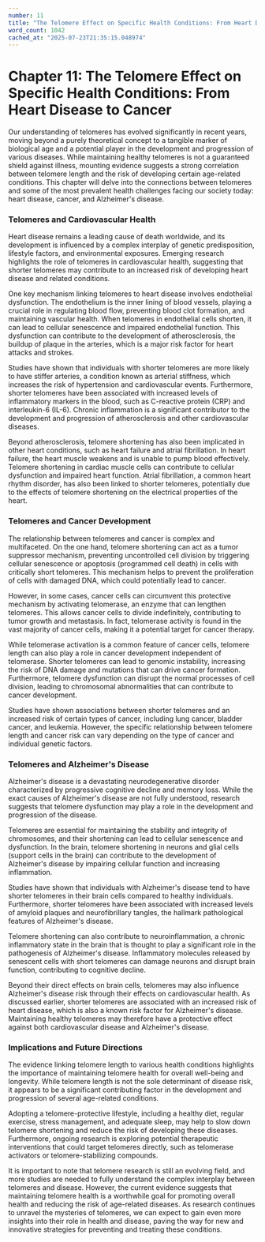 ```yaml
---
number: 11
title: "The Telomere Effect on Specific Health Conditions: From Heart Disease to Cancer"
word_count: 1042
cached_at: "2025-07-23T21:35:15.048974"
---
```


# Chapter 11: The Telomere Effect on Specific Health Conditions: From Heart Disease to Cancer

Our understanding of telomeres has evolved significantly in recent years, moving beyond a purely theoretical concept to a tangible marker of biological age and a potential player in the development and progression of various diseases. While maintaining healthy telomeres is not a guaranteed shield against illness, mounting evidence suggests a strong correlation between telomere length and the risk of developing certain age-related conditions. This chapter will delve into the connections between telomeres and some of the most prevalent health challenges facing our society today: heart disease, cancer, and Alzheimer's disease.


### Telomeres and Cardiovascular Health

Heart disease remains a leading cause of death worldwide, and its development is influenced by a complex interplay of genetic predisposition, lifestyle factors, and environmental exposures. Emerging research highlights the role of telomeres in cardiovascular health, suggesting that shorter telomeres may contribute to an increased risk of developing heart disease and related conditions.

One key mechanism linking telomeres to heart disease involves endothelial dysfunction. The endothelium is the inner lining of blood vessels, playing a crucial role in regulating blood flow, preventing blood clot formation, and maintaining vascular health. When telomeres in endothelial cells shorten, it can lead to cellular senescence and impaired endothelial function. This dysfunction can contribute to the development of atherosclerosis, the buildup of plaque in the arteries, which is a major risk factor for heart attacks and strokes.

Studies have shown that individuals with shorter telomeres are more likely to have stiffer arteries, a condition known as arterial stiffness, which increases the risk of hypertension and cardiovascular events. Furthermore, shorter telomeres have been associated with increased levels of inflammatory markers in the blood, such as C-reactive protein (CRP) and interleukin-6 (IL-6). Chronic inflammation is a significant contributor to the development and progression of atherosclerosis and other cardiovascular diseases.

Beyond atherosclerosis, telomere shortening has also been implicated in other heart conditions, such as heart failure and atrial fibrillation. In heart failure, the heart muscle weakens and is unable to pump blood effectively. Telomere shortening in cardiac muscle cells can contribute to cellular dysfunction and impaired heart function. Atrial fibrillation, a common heart rhythm disorder, has also been linked to shorter telomeres, potentially due to the effects of telomere shortening on the electrical properties of the heart.


### Telomeres and Cancer Development

The relationship between telomeres and cancer is complex and multifaceted. On the one hand, telomere shortening can act as a tumor suppressor mechanism, preventing uncontrolled cell division by triggering cellular senescence or apoptosis (programmed cell death) in cells with critically short telomeres. This mechanism helps to prevent the proliferation of cells with damaged DNA, which could potentially lead to cancer.

However, in some cases, cancer cells can circumvent this protective mechanism by activating telomerase, an enzyme that can lengthen telomeres. This allows cancer cells to divide indefinitely, contributing to tumor growth and metastasis. In fact, telomerase activity is found in the vast majority of cancer cells, making it a potential target for cancer therapy.

While telomerase activation is a common feature of cancer cells, telomere length can also play a role in cancer development independent of telomerase. Shorter telomeres can lead to genomic instability, increasing the risk of DNA damage and mutations that can drive cancer formation. Furthermore, telomere dysfunction can disrupt the normal processes of cell division, leading to chromosomal abnormalities that can contribute to cancer development.

Studies have shown associations between shorter telomeres and an increased risk of certain types of cancer, including lung cancer, bladder cancer, and leukemia. However, the specific relationship between telomere length and cancer risk can vary depending on the type of cancer and individual genetic factors.


### Telomeres and Alzheimer's Disease

Alzheimer's disease is a devastating neurodegenerative disorder characterized by progressive cognitive decline and memory loss. While the exact causes of Alzheimer's disease are not fully understood, research suggests that telomere dysfunction may play a role in the development and progression of the disease.

Telomeres are essential for maintaining the stability and integrity of chromosomes, and their shortening can lead to cellular senescence and dysfunction. In the brain, telomere shortening in neurons and glial cells (support cells in the brain) can contribute to the development of Alzheimer's disease by impairing cellular function and increasing inflammation.

Studies have shown that individuals with Alzheimer's disease tend to have shorter telomeres in their brain cells compared to healthy individuals. Furthermore, shorter telomeres have been associated with increased levels of amyloid plaques and neurofibrillary tangles, the hallmark pathological features of Alzheimer's disease.

Telomere shortening can also contribute to neuroinflammation, a chronic inflammatory state in the brain that is thought to play a significant role in the pathogenesis of Alzheimer's disease. Inflammatory molecules released by senescent cells with short telomeres can damage neurons and disrupt brain function, contributing to cognitive decline.

Beyond their direct effects on brain cells, telomeres may also influence Alzheimer's disease risk through their effects on cardiovascular health. As discussed earlier, shorter telomeres are associated with an increased risk of heart disease, which is also a known risk factor for Alzheimer's disease. Maintaining healthy telomeres may therefore have a protective effect against both cardiovascular disease and Alzheimer's disease.


### Implications and Future Directions

The evidence linking telomere length to various health conditions highlights the importance of maintaining telomere health for overall well-being and longevity. While telomere length is not the sole determinant of disease risk, it appears to be a significant contributing factor in the development and progression of several age-related conditions.

Adopting a telomere-protective lifestyle, including a healthy diet, regular exercise, stress management, and adequate sleep, may help to slow down telomere shortening and reduce the risk of developing these diseases. Furthermore, ongoing research is exploring potential therapeutic interventions that could target telomeres directly, such as telomerase activators or telomere-stabilizing compounds.

It is important to note that telomere research is still an evolving field, and more studies are needed to fully understand the complex interplay between telomeres and disease. However, the current evidence suggests that maintaining telomere health is a worthwhile goal for promoting overall health and reducing the risk of age-related diseases. As research continues to unravel the mysteries of telomeres, we can expect to gain even more insights into their role in health and disease, paving the way for new and innovative strategies for preventing and treating these conditions.
